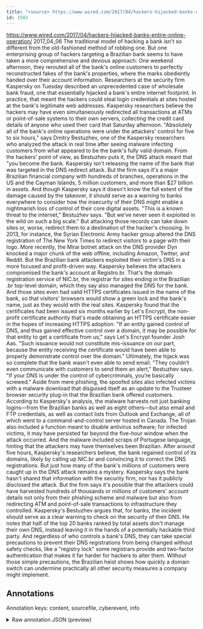 ```yaml
---
title: "<source> https://www.wired.com/2017/04/hackers-hijacked-banks-entire-online-operation/ </source>"
id: 1502
---
```


<source> https://www.wired.com/2017/04/hackers-hijacked-banks-entire-online-operation/ </source>
<date> 2017_04_06 </date>
<text>
The traditional model of hacking a bank isn't so different from the old-fashioned method of robbing one.
But one enterprising group of hackers targeting a Brazilian bank seems to have taken a more comprehensive and devious approach: One weekend afternoon, they rerouted all of the bank's online customers to perfectly reconstructed fakes of the bank's properties, where the marks obediently handed over their account information.
Researchers at the security firm Kaspersky on Tuesday described an unprecedented case of wholesale bank fraud, one that essentially hijacked a bank's entire internet footprint.
In practice, that meant the hackers could steal login credentials at sites hosted at the bank's legitimate web addresses.
Kaspersky researchers believe the hackers may have even simultaneously redirected all transactions at ATMs or point-of-sale systems to their own servers, collecting the credit card details of anyone who used their card that Saturday afternoon.
"Absolutely all of the bank's online operations were under the attackers' control for five to six hours," says Dmitry Bestuzhev, one of the Kaspersky researchers who analyzed the attack in real time after seeing malware infecting customers from what appeared to be the bank's fully valid domain.
From the hackers' point of view, as Bestuzhev puts it, the DNS attack meant that "you become the bank.
Kaspersky isn't releasing the name of the bank that was targeted in the DNS redirect attack.
But the firm says it's a major Brazilian financial company with hundreds of branches, operations in the US and the Cayman Islands, 5 million customers, and more than $27 billion in assets.
And though Kaspersky says it doesn't know the full extent of the damage caused by the takeover, it should serve as a warning to banks everywhere to consider how the insecurity of their DNS might enable a nightmarish loss of control of their core digital assets.
"This is a known threat to the internet," Bestuzhev says.
"But we’ve never seen it exploited in the wild on such a big scale."
But attacking those records can take down sites or, worse, redirect them to a destination of the hacker's choosing.
In 2013, for instance, the Syrian Electronic Army hacker group altered the DNS registration of The New York Times to redirect visitors to a page with their logo.
More recently, the Mirai botnet attack on the DNS provider Dyn knocked a major chunk of the web offline, including Amazon, Twitter, and Reddit.
But the Brazilian bank attackers exploited their victim's DNS in a more focused and profit-driven way.
Kaspersky believes the attackers compromised the bank's account at Registro.br.
That's the domain registration service of NIC.br, the registrar for sites ending in the Brazilian .br top-level domain, which they say also managed the DNS for the bank.
And those sites even had valid HTTPS certificates issued in the name of the bank, so that visitors' browsers would show a green lock and the bank's name, just as they would with the real sites.
Kaspersky found that the certificates had been issued six months earlier by Let's Encrypt, the non-profit certificate authority that's made obtaining an HTTPS certificate easier in the hopes of increasing HTTPS adoption.
"If an entity gained control of DNS, and thus gained effective control over a domain, it may be possible for that entity to get a certificate from us," says Let's Encrypt founder Josh Aas.
"Such issuance would not constitute mis-issuance on our part, because the entity receiving the certificate would have been able to properly demonstrate control over the domain."
Ultimately, the hijack was so complete that the bank wasn't even able to send email.
"They couldn’t even communicate with customers to send them an alert," Bestuzhev says.
"If your DNS is under the control of cybercriminals, you’re basically screwed."
Aside from mere phishing, the spoofed sites also infected victims with a malware download that disguised itself as an update to the Trusteer browser security plug-in that the Brazilian bank offered customers.
According to Kaspersky's analysis, the malware harvests not just banking logins—from the Brazilian banks as well as eight others—but also email and FTP credentials, as well as contact lists from Outlook and Exchange, all of which went to a command-and-control server hosted in Canada.
The Trojan also included a function meant to disable antivirus software; for infected victims, it may have persisted far beyond the five-hour window when the attack occurred.
And the malware included scraps of Portugese language, hinting that the attackers may have themselves been Brazilian.
After around five hours, Kaspersky's researchers believe, the bank regained control of its domains, likely by calling up NIC.br and convincing it to correct the DNS registrations.
But just how many of the bank's millions of customers were caught up in the DNS attack remains a mystery.
Kaspersky says the bank hasn't shared that information with the security firm, nor has it publicly disclosed the attack.
But the firm says it's possible that the attackers could have harvested hundreds of thousands or millions of customers' account details not only from their phishing scheme and malware but also from redirecting ATM and point-of-sale transactions to infrastructure they controlled.
Kaspersky's Bestuzhev argues that, for banks, the incident should serve as a clear warning to check on the security of their DNS.
He notes that half of the top 20 banks ranked by total assets don't manage their own DNS, instead leaving it in the hands of a potentially hackable third party.
And regardless of who controls a bank's DNS, they can take special precautions to prevent their DNS registrations from being changed without safety checks, like a "registry lock" some registrars provide and two-factor authentication that makes it far harder for hackers to alter them.
Without those simple precautions, the Brazilian heist shows how quickly a domain switch can undermine practically all other security measures a company might implement.
</text>



## Annotations

Annotation keys: content, sourcefile, cyberevent, info

<details>
<summary>Raw annotation JSON (preview)</summary>

```json
{
  "content": "The traditional model of hacking a bank isn't so different from the old-fashioned method of robbing one. But one enterprising group of hackers targeting a Brazilian bank seems to have taken a more comprehensive and devious approach: One weekend afternoon, they rerouted all of the bank's online customers to perfectly reconstructed fakes of the bank's properties, where the marks obediently handed over their account information. Researchers at the security firm Kaspersky on Tuesday described an unprecedented case of wholesale bank fraud, one that essentially hijacked a bank's entire internet footprint. In practice, that meant the hackers could steal login credentials at sites hosted at the bank's legitimate web addresses. Kaspersky researchers believe the hackers may have even simultaneously redirected all transactions at ATMs or point-of-sale systems to their own servers, collecting the credit card details of anyone who used their card that Saturday afternoon. \"Absolutely all of the bank's online operations were under the attackers' control for five to six hours,\" says Dmitry Bestuzhev, one of the Kaspersky researchers who analyzed the attack in real time after seeing malware infecting customers from what appeared to be the bank's fully valid domain. From the hackers' point of view, as Bestuzhev puts it, the DNS attack meant that \"you become the bank. Kaspersky isn't releasing the name of the bank that was targeted in the DNS redirect attack. But the firm says it's a major Brazilian financial company with hundreds of branches, operations in the US and the Cayman Islands, 5 million customers, and more than $27 billion in assets. And though Kaspersky says it doesn't know the full extent of the damage caused by the takeover, it should serve as a warning to banks everywhere to consider how the insecurity of their DNS might enable a nightmarish loss of control of their core digital assets. \"This is a known threat to the internet,\" Bestuzhev says. \"But we\u2019ve never seen it exploited in the wild on such a big scale.\" But attacking those records can take down sites or, worse, redirect them to a destination of the hacker's choosing. In 2013, for instance, the Syrian Electronic Army hacker group altered the DNS registration of The New York Times to redirect visitors to a page with their logo. More recently, the Mirai botnet attack on the DNS provider Dyn knocked a major chunk of the web offline, including Amazon, Twitter, and Reddit. But the Brazilian bank attackers exploited their victim's DNS in a more focused and profit-driven way. Kaspersky believes the attackers compromised the bank's account at Registro.br. That's the domain registration service of NIC.br, the registrar for sites ending in the Brazilian .br top-level domain, which they say also managed the DNS for the bank. And those sites even had valid HTTPS certificates issued in the name of the bank, so that visitors' browsers would show a green lock and the bank's name, just as they would with the real sites. Kaspersky found that the certificates had been issued six months earlier by Let's Encrypt, the non-profit certificate authority that's made obtaining an HTTPS certificate easier in the hopes of increasing HTTPS adoption. \"If an entity gained control of DNS, and thus gained effective control over a domain, it may be possible for that entity to get a certificate from us,\" says Let's Encrypt founder Josh Aas. \"Such issuance would not constitute mis-issuance on our part, because the entity receiving the certificate would have been able to properly demonstrate control over the domain.\" Ultimately, the hijack was so complete that the bank wasn't even able to send email. \"They couldn\u2019t even communicate with customers to send them an alert,\" Bestuzhev says. \"If your DNS is under the control of cybercriminals, you\u2019re basically screwed.\" Aside from mere phishing, the spoofed sites also infected victims with a malware download that disguis
```
</details>
